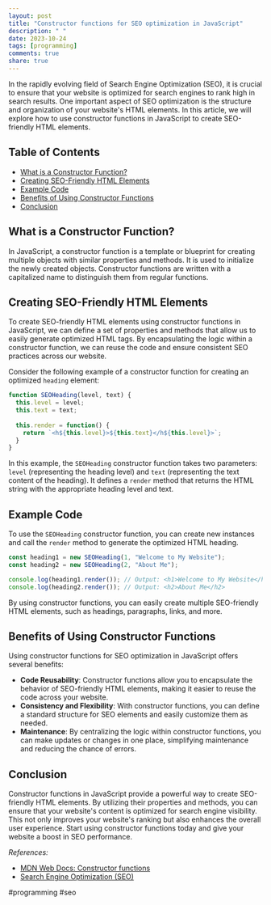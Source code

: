 ```yaml
---
layout: post
title: "Constructor functions for SEO optimization in JavaScript"
description: " "
date: 2023-10-24
tags: [programming]
comments: true
share: true
---
```


In the rapidly evolving field of Search Engine Optimization (SEO), it is crucial to ensure that your website is optimized for search engines to rank high in search results. One important aspect of SEO optimization is the structure and organization of your website's HTML elements. In this article, we will explore how to use constructor functions in JavaScript to create SEO-friendly HTML elements.

## Table of Contents

- [What is a Constructor Function?](#what-is-a-constructor-function)
- [Creating SEO-Friendly HTML Elements](#creating-seo-friendly-html-elements)
- [Example Code](#example-code)
- [Benefits of Using Constructor Functions](#benefits-of-using-constructor-functions)
- [Conclusion](#conclusion)

## What is a Constructor Function?

In JavaScript, a constructor function is a template or blueprint for creating multiple objects with similar properties and methods. It is used to initialize the newly created objects. Constructor functions are written with a capitalized name to distinguish them from regular functions.

## Creating SEO-Friendly HTML Elements

To create SEO-friendly HTML elements using constructor functions in JavaScript, we can define a set of properties and methods that allow us to easily generate optimized HTML tags. By encapsulating the logic within a constructor function, we can reuse the code and ensure consistent SEO practices across our website.

Consider the following example of a constructor function for creating an optimized `heading` element:

```javascript
function SEOHeading(level, text) {
  this.level = level;
  this.text = text;
  
  this.render = function() {
    return `<h${this.level}>${this.text}</h${this.level}>`;
  }
}
```

In this example, the `SEOHeading` constructor function takes two parameters: `level` (representing the heading level) and `text` (representing the text content of the heading). It defines a `render` method that returns the HTML string with the appropriate heading level and text.

## Example Code

To use the `SEOHeading` constructor function, you can create new instances and call the `render` method to generate the optimized HTML heading.

```javascript
const heading1 = new SEOHeading(1, "Welcome to My Website");
const heading2 = new SEOHeading(2, "About Me");

console.log(heading1.render()); // Output: <h1>Welcome to My Website</h1>
console.log(heading2.render()); // Output: <h2>About Me</h2>
```

By using constructor functions, you can easily create multiple SEO-friendly HTML elements, such as headings, paragraphs, links, and more.

## Benefits of Using Constructor Functions

Using constructor functions for SEO optimization in JavaScript offers several benefits:

- **Code Reusability**: Constructor functions allow you to encapsulate the behavior of SEO-friendly HTML elements, making it easier to reuse the code across your website.
- **Consistency and Flexibility**: With constructor functions, you can define a standard structure for SEO elements and easily customize them as needed.
- **Maintenance**: By centralizing the logic within constructor functions, you can make updates or changes in one place, simplifying maintenance and reducing the chance of errors.

## Conclusion

Constructor functions in JavaScript provide a powerful way to create SEO-friendly HTML elements. By utilizing their properties and methods, you can ensure that your website's content is optimized for search engine visibility. This not only improves your website's ranking but also enhances the overall user experience. Start using constructor functions today and give your website a boost in SEO performance.

_References:_
- [MDN Web Docs: Constructor functions](https://developer.mozilla.org/en-US/docs/Web/JavaScript/Reference/Global_Objects/Object/constructor)
- [Search Engine Optimization (SEO)](https://en.wikipedia.org/wiki/Search_engine_optimization)

#programming #seo